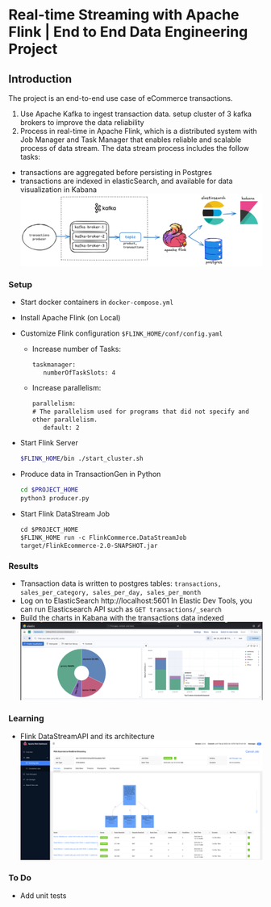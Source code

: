 # Real-time Streaming with Apache Flink | End to End Data Engineering Project

## Introduction
The project is an end-to-end use case of eCommerce transactions. 
1. Use Apache Kafka to ingest transaction data. setup cluster of 3 kafka brokers to improve the data reliability  
2. Process in real-time in Apache Flink, which is a distributed system with Job Manager and Task Manager that enables reliable and scalable process of data stream. 
The data stream process includes the follow tasks: 
* transactions are aggregated before persisting in Postgres
* transactions are indexed in elasticSearch, and available for data visualization in Kabana
![](flink-ecommerce.png)

### Setup 
 - Start docker containers in ```docker-compose.yml```
 - Install Apache Flink (on Local)
 - Customize Flink configuration `````$FLINK_HOME/conf/config.yaml`````
   - Increase number of Tasks: 
     ```
     taskmanager:
        numberOfTaskSlots: 4
     ```
   - Increase parallelism:
     ```
     parallelism:
     # The parallelism used for programs that did not specify and other parallelism.
        default: 2
     ```

 - Start Flink Server
    ```bash
    $FLINK_HOME/bin ./start_cluster.sh
    ```
 - Produce data in TransactionGen in Python
    ```bash
    cd $PROJECT_HOME
    python3 producer.py
    ```
 - Start Flink DataStream Job
    ```
    cd $PROJECT_HOME
    $FLINK_HOME run -c FlinkCommerce.DataStreamJob target/FlinkEcommerce-2.0-SNAPSHOT.jar
    ```

### Results 
- Transaction data is written to postgres tables: ```transactions, sales_per_category, sales_per_day, sales_per_month```
- Log on to ElasticSearch http://localhost:5601 
In Elastic Dev Tools, you can run Elasticsearch API such as
    ```GET transactions/_search```
- Build the charts in Kabana with the transactions data indexed
   ![](flink-elastic.png)


### Learning 
- Flink DataStreamAPI and its architecture
  ![](flink-server-runtime.png)

### To Do
- Add unit tests 